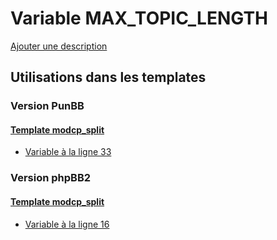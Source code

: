 # Variable MAX_TOPIC_LENGTH
[Ajouter une description](https://fa-tvars.appspot.com/var/MAX_TOPIC_LENGTH)

## Utilisations dans les templates

### Version PunBB

#### [Template modcp_split](punbb/modcp_split.md#readme)
* [Variable &agrave; la ligne 33](../punbb/modcp_split.tpl#L33)

### Version phpBB2

#### [Template modcp_split](subsilver/modcp_split.md#readme)
* [Variable &agrave; la ligne 16](../subsilver/modcp_split.tpl#L16)